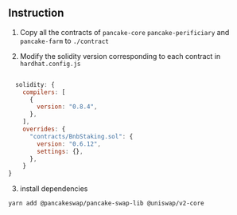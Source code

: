 ## Instruction

1. Copy all the contracts of `pancake-core` `pancake-perificiary` and `pancake-farm` to `./contract`


2. Modify the solidity version corresponding to each contract in `hardhat.config.js`

```javascript

  solidity: {
    compilers: [
      {
        version: "0.8.4",
      },
    ],
    overrides: {
      "contracts/BnbStaking.sol": {
        version: "0.6.12",
        settings: {},
      },
    }
}
```

3. install dependencies
```
yarn add @pancakeswap/pancake-swap-lib @uniswap/v2-core

```